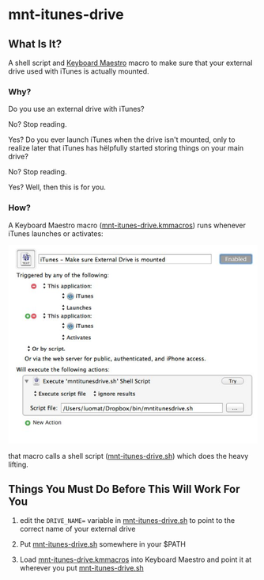 mnt-itunes-drive
================


## What Is It?

A shell script and [Keyboard Maestro] macro to make sure that your external drive used with iTunes is actually mounted.


### Why?

Do you use an external drive with iTunes?

No? Stop reading.

Yes? Do you ever launch iTunes when the drive isn't mounted, only to realize later that iTunes has hëlpfully started storing things on your main drive?

No? Stop reading.

Yes? Well, then this is for you.

### How?

A Keyboard Maestro macro ([mnt-itunes-drive.kmmacros]) runs whenever iTunes launches or activates:

![Screenshot of Keyboard Maestro macro](mnt-itunes-drive.jpg)

that macro calls a shell script ([mnt-itunes-drive.sh]) which does the heavy lifting.


## Things You __Must__ Do Before This Will Work For You

1. 	edit the `DRIVE_NAME=` variable in [mnt-itunes-drive.sh] to point to the correct name of your external drive

1.	Put [mnt-itunes-drive.sh] somewhere in your $PATH

1.	Load [mnt-itunes-drive.kmmacros] into Keyboard Maestro and point it at wherever you put [mnt-itunes-drive.sh]


[mnt-itunes-drive.sh]: mnt-itunes-drive.sh

[mnt-itunes-drive.kmmacros]: mnt-itunes-drive.kmmacros

[Keyboard Maestro]: http://www.keyboardmaestro.com/main/
